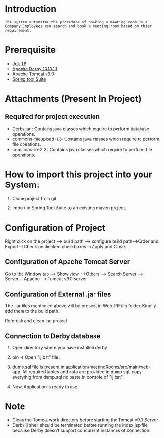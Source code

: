 

# Introduction

	The system automates the procedure of booking a meeting room in a Company.Employees can search and book a meeting room based on thier requirement.
  
  
# Prerequisite

*  [Jdk 1.8](https://www.oracle.com/java/technologies/javase/javase8-archive-downloads.html)
*  [Apache Derby 10.13.1.1](https://db.apache.org/derby/releases/release-10.13.1.1.html)
*  [Apache Tomcat v9.0](https://tomcat.apache.org/download-90.cgi)
*  [Spring tool Suite](https://spring.io/tools/)  


# Attachments (Present In Project)

## Required for project execution

*  Derby.jar : Contains java classes which require to perform database operations.
*  commons-fileupload-1.3: Contains java classes which require to perform file opeations.
*  commons-io-2.2 : Contains java classes which require to perform file operations.


# How to import this project into your System:
	
1. Clone project from git

1. Import In Spring Tool Suite as an existing maven project.



# Configuration of Project

Right click on the project --> build path --> configure build path-->Order and Export-->Check unchecked checkboxes-->Apply and Close.



## Configuration of Apache Tomcat Server

 Go to the Window tab --> Show view -->Others --> Search Server --> Server-->Apache --> Tomcat v9.0 server



## Configuration of External .jar files 

 The .jar files mentioned above will be present in Web-INF/lib folder. Kindlly add them to the build path. 
									
Referesh and clean the project
	
  

 ## Connection to Derby database								

1. Open directory where you have installed derby

1. bin -> Open "ij.bat" file.

1. dump.sql file is present in application/meetingRooms/src/main/web-app. All required tables and data are provided in dump.sql, copy everythig from dump.sql  nd paste in console of "ij.bat".

1. Now, Application is ready to use.


# Note 

* Clean the Tomcat work directory before starting the Tomcat v9.0 Server
* Derby ij shell should be terminated before running the index.jsp file because Derby doesn’t support concurrent instances of connection.
 



			    
 		
	
		



			    
 		
	
		
